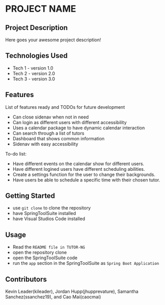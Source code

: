 # PROJECT NAME

## Project Description

Here goes your awesome project description!

## Technologies Used

* Tech 1 - version 1.0
* Tech 2 - version 2.0
* Tech 3 - version 3.0

## Features

List of features ready and TODOs for future development
* Can close sidenav when not in need
* Can login as different users with different accessibility
* Uses a calendar package to have dynamic calendar interaction
* Can search through a list of tutors
* Dashboard that shows common information
* Sidenav with easy accessibility

To-do list:
* Have different events on the calendar show for different users. 
* Have different logined users have different scheduling abilities.
* Create a settings function for the user to change their backgrounds.
* Have users be able to schedule a specific time with their chosen tutor.

## Getting Started
* use `git clone` to clone the repository
* have SpringToolSuite installed
* have Visual Studios Code installed

## Usage
* Read the `README file in TUTOR-NG`
* open the repository clone 
* open the SpringToolSuite code
* run the `app` section in the SpringToolSuite as `Spring Boot Application`

## Contributors

Kevin Leader(kileader), Jordan Hupp(jhupprevature), Samantha Sanchez(ssanchez19), and Cao Mai(caocmai)
